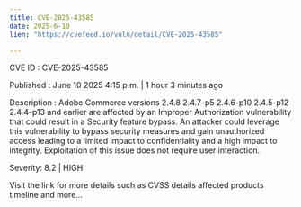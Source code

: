 ```yaml
---
title: CVE-2025-43585
date: 2025-6-10
lien: "https://cvefeed.io/vuln/detail/CVE-2025-43585"

---
```


CVE ID : CVE-2025-43585

Published :  June 10
2025
4:15 p.m. | 1 hour
3 minutes ago

Description : Adobe Commerce versions 2.4.8
2.4.7-p5
2.4.6-p10
2.4.5-p12
2.4.4-p13 and earlier are affected by an Improper Authorization vulnerability that could result in a Security feature bypass. An attacker could leverage this vulnerability to bypass security measures and gain unauthorized access leading to a limited impact to confidentiality and a high impact to integrity. Exploitation of this issue does not require user interaction.

Severity: 8.2 | HIGH

Visit the link for more details
such as CVSS details
affected products
timeline
and more...
